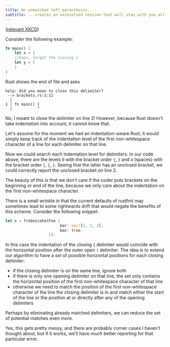 ```yaml
---
title: An unmatched left parenthesis...
subtitle: ...creates an unresolved tension that will stay with you all day.
---
```


([relevant XKCD](http://xkcd.com/859/))

Consider the following example:

```Rust
fn main() {
    let x = {
    //Oops, forgot the closing }
    let y = {
    }
}
```

Rust shows the end of file and asks

```
help: did you mean to close this delimiter?
 --> brackets.rs:1:11
  |
1 | fn main() {
  |           ^
```

No, I meant to close the delimiter on line 2! However, because Rust doesn't
take indentation into account, it cannot know that.

Let's assume for the moment we had an indentation-aware Rust; it would simply
keep track of the indentation level of the first non-whitespace character of
a line for each delimiter on that line.

Now we could search each indentation level for delimiters. In our code above,
there are the levels `0` with the bracket order `{`, `}` and `4` (spaces) with the
bracket order `{`, `{`, `}`. Seeing that the latter has an unclosed bracket, we could
correctly report the unclosed bracket on line 2.

The beauty of this is that we don't care if the coder puts brackets on the
beginning or end of the line, because we only care about the indentation on
the first non-whitespace character.

There is a small wrinkle in that the current defaults of rustfmt may sometimes
lead to some rightwards drift that would negate the benefits of this scheme.
Consider the following snippet:

```Rust
let x = frobnicate(Foo {
                        bar: vec![1, 2, 3],
                        baz: true,
                   });
```

In this case the indentation of the closing `{` delimiter would coincide with
the horizontal position after the outer open `(` delimiter. The idea is to
extend our algorithm to have a *set* of possible horizontal positions for each
closing delimiter:

* if the closing delimiter is on the same line, ignore both
* if there is only one opening delimiter on that line, the set only contains
the horizontal position of the first non-whitespace character of that line
* otherwise we need to match the position of the first non-whitespace character
of the line the closing delimiter is in and match either the start of the line
or the position at or directly after any of the opening delimiters

Perhaps by eliminating already matched delimiters, we can reduce the set of
potential matches even more.

Yes, this gets pretty messy, and there are probably corner cases I haven't
thought about, but if it works, we'll have *much* better reporting for that
particular error.
